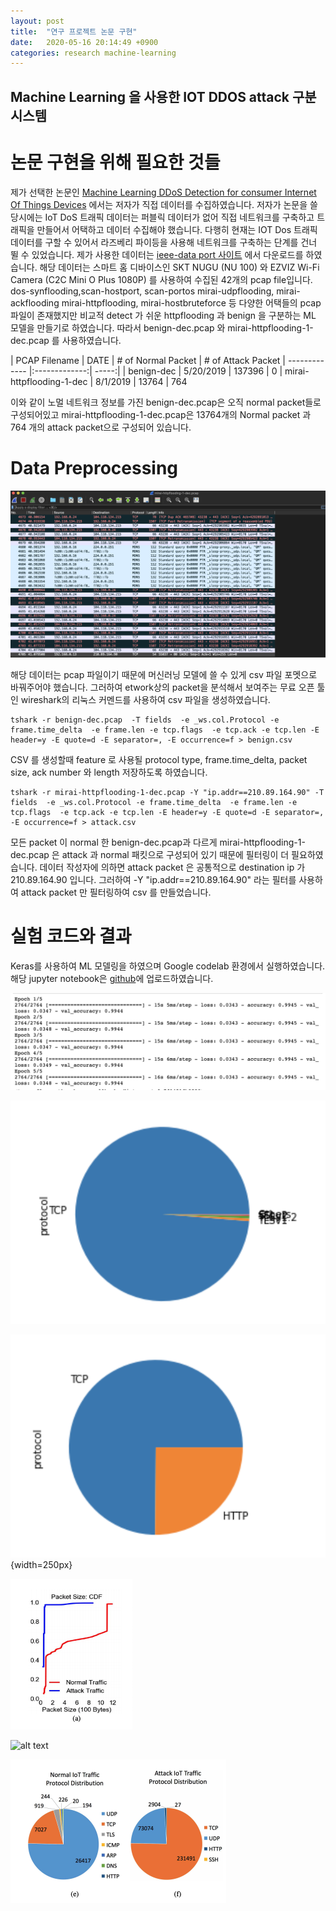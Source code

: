 ```yaml
---
layout: post
title:  "연구 프로젝트 논문 구현"
date:   2020-05-16 20:14:49 +0900
categories: research machine-learning
---
```

Machine Learning 을 사용한 IOT DDOS attack 구분 시스템 
----

논문 구현을 위해 필요한 것들 
====

제가 선택한 논문인 [Machine Learning DDoS Detection for consumer Internet Of Things Devices](https://ieeexplore.ieee.org/document/8424629) 에서는 저자가 직접 데이터를 수집하였습니다. 저자가 논문을 쓸 당시에는 IoT DoS 트래픽 데이터는 퍼블릭 데이터가 없어 직접 네트워크를 구축하고 트래픽을 만들어서 어택하고 데이터 수집해야 했습니다. 
다행히 현재는 IOT Dos 트래픽 데이터를 구할 수 있어서 라즈베리 파이등을 사용해 네트워크를 구축하는 단계를 건너 뛸 수 있었습니다.  제가 사용한 데이터는 [ieee-data port 사이트](https://ieee-dataport.org/open-access/iot-network-intrusion-dataset) 에서 다운로드를 하였습니다. 해당 데이터는  스마트 홈 디바이스인 SKT NUGU (NU 100) 와 EZVIZ Wi-Fi Camera (C2C Mini O Plus 1080P) 를 사용하여 수집된 42개의 pcap file입니다. 
dos-synflooding,scan-hostport, scan-portos mirai-udpflooding, mirai-ackflooding mirai-httpflooding, mirai-hostbruteforce 등 다양한 어택들의 pcap 파일이 존재했지만 비교적 detect 가 쉬운 httpflooding 과 benign 을 구분하는 ML 모델을 만들기로 하였습니다.   따라서 benign-dec.pcap 와 mirai-httpflooding-1-dec.pcap 를 사용하였습니다. 

| PCAP Filename | DATE | # of Normal Packet | # of Attack Packet
| ------------- |:-------------:| -----:|
| benign-dec | 5/20/2019 | 137396 | 0
| mirai-httpflooding-1-dec |  8/1/2019 | 13764 | 764

이와 같이 노멀 네트워크 정보를 가진 benign-dec.pcap은 오직 normal packet들로 구성되어있고 mirai-httpflooding-1-dec.pcap은 13764개의  Normal packet 과 764 개의 attack packet으로 구성되어 있습니다. 

Data Preprocessing
===

![alt text](/images/wireshark.png "wireshark")

해당 데이터는 pcap 파일이기 때문에 머신러닝 모델에 쓸 수 있게 csv 파일 포멧으로 바꿔주어야 했습니다. 그러하여 etwork상의 packet을 분석해서 보여주는 무료 오픈 툴인 wireshark의 리눅스 커멘드를 사용하여 csv 파일을 생성하였습니다. 
```
tshark -r benign-dec.pcap  -T fields  -e _ws.col.Protocol -e frame.time_delta  -e frame.len -e tcp.flags  -e tcp.ack -e tcp.len -E header=y -E quote=d -E separator=, -E occurrence=f > benign.csv
```
CSV 를 생성할때 feature 로 사용될 protocol type, frame.time_delta, packet size, ack number 와 length 저장하도록 하였습니다.

```
tshark -r mirai-httpflooding-1-dec.pcap -Y "ip.addr==210.89.164.90" -T fields  -e _ws.col.Protocol -e frame.time_delta  -e frame.len -e tcp.flags  -e tcp.ack -e tcp.len -E header=y -E quote=d -E separator=, -E occurrence=f > attack.csv
```
모든 packet 이 normal 한 benign-dec.pcap과 다르게  mirai-httpflooding-1-dec.pcap 은 attack 과 normal 패킷으로 구성되어 있기 때문에 필터링이 더 필요하였습니다.
데이터 작성자에 의하면 attack packet 은 공통적으로 destination ip 가 210.89.164.90 입니다. 그러하여 -Y "ip.addr==210.89.164.90" 라는 필터를 사용하여 attack packet 만 필터링하여 csv 를 만들었습니다. 

실험 코드와 결과
===
Keras를 사용하여 ML 모델링을 하였으며 Google codelab 환경에서 실행하였습니다. 해당 jupyter notebook은 [github](https://github.com/sjlee2016/sjlee2016.github.io/blob/master/ipynb/ML_model_attack.ipynb)에 업로드하였습니다. 


![alt text](/images/result.png "Result")


![alt text](/images/protocol_benign.png "Protocol")


![alt text](/images/protocol_http.png "protocol benign" ){width=250px}

![alt text](/images/packet_size_graph.png "Packet size")


![alt text](/images/packet_size.png "Packet size")

![alt text](/images/protocol_distribution.png "protocol benign")



